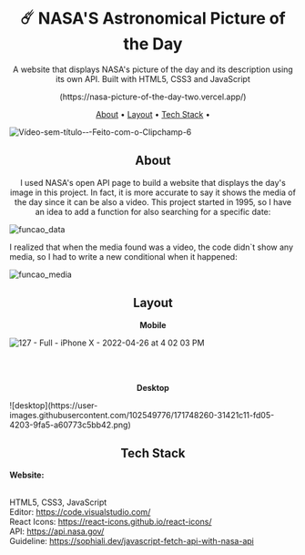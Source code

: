 
<h1 align="center">☄️ NASA'S Astronomical Picture of the Day</h1>
<p align="center">A website that displays NASA's picture of the day and its description using its own API. Built with HTML5, CSS3 and JavaScript</p>
<p align="center">(https://nasa-picture-of-the-day-two.vercel.app/)</p>


<p align="center">
 <a href="#about">About</a> •
 <a href="#layout">Layout</a> • 
 <a href="#tech-stack">Tech Stack</a> • 
  
 
</p>

![Vídeo-sem-título-‐-Feito-com-o-Clipchamp-_6_](https://user-images.githubusercontent.com/102549776/171742774-f819652f-85a6-499f-8d56-e50d5fb7cc09.gif)



<h2 align="center">About</h2>

<p align="center">I used NASA's open API page to build a website that displays the day's image in this project. In fact, it is more accurate to say it shows the media of the day since it can be also a video. This project started in 1995, so I have an idea to add a function for also searching for a specific date:


![funcao_data](https://user-images.githubusercontent.com/102549776/171747113-78e15e54-cc60-41b7-b4c1-ceab35d1e6bb.png)


I realized that when the media found was a video, the code didn`t show any media, so I had to write a new conditional when it happened:
 
 ![funcao_media](https://user-images.githubusercontent.com/102549776/171747141-c4b59ebd-be96-4823-a233-12089b7f313e.png)


</p>

 


          


<h2 align="center">Layout</h2>

<p align="center"><strong>Mobile</strong></p>

![127 - Full - iPhone X - 2022-04-26 at 4 02 03 PM](https://user-images.githubusercontent.com/102549776/165373361-60927482-5a10-42bf-ae87-440c7078e95e.jpg)


<br><br>

<p align="center"><strong>Desktop</strong></p>
![desktop](https://user-images.githubusercontent.com/102549776/171748260-31421c11-fd05-4203-9fa5-a60773c5bb42.png)

</p>




<h2 align="center">Tech Stack</h2>

<strong>Website:</strong><br><br>

HTML5, CSS3, JavaScript<br>
Editor: https://code.visualstudio.com/<br>
React Icons: https://react-icons.github.io/react-icons/<br>
API: https://api.nasa.gov/<br>
Guideline: https://sophiali.dev/javascript-fetch-api-with-nasa-api



